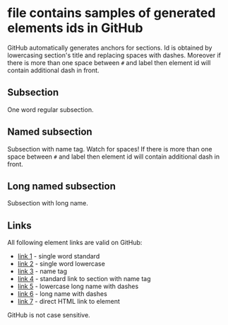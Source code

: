 # file contains samples of generated elements ids in GitHub

GitHub automatically generates anchors for sections. Id is obtained by lowercasing section's title and replacing spaces 
with dashes. Moreover if there is more than one space between `#` and label then element id will contain additional
dash in front.

## Subsection

One word regular subsection.


## <a name="subsection_with_name"></a>Named subsection

Subsection with name tag. Watch for spaces! If there is more than one space between `#` and label then
element id will contain additional dash in front.


## Long named subsection

Subsection with long name.


## Links

All following element links are valid on GitHub:

- [link 1](#Subsection) - single word standard
- [link 2](#subsection) - single word lowercase
- [link 3](#subsection_with_name) - name tag
- [link 4](#named-subsection) - standard link to section with name tag 
- [link 5](#long-named-subsection) - lowercase long name with dashes
- [link 6](#Long-named-subsection) - long name with dashes
- <a href="#long-named-subsection">link 7</a> - direct HTML link to element

GitHub is not case sensitive.
